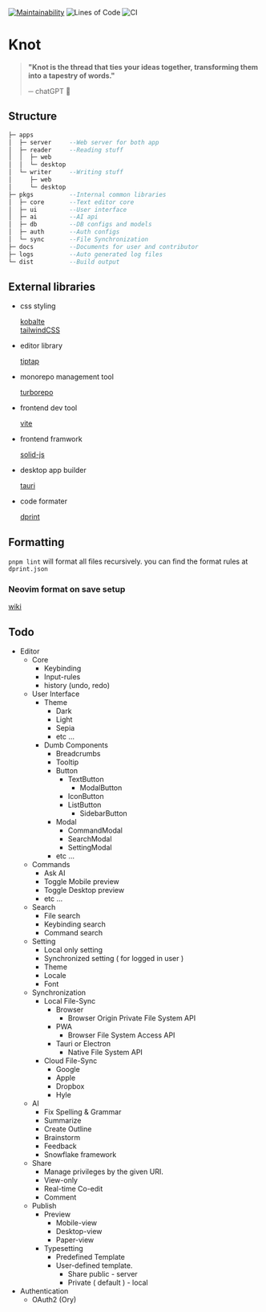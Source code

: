 [![Maintainability](https://api.codeclimate.com/v1/badges/b79c6512a46520a32430/maintainability)](https://codeclimate.com/github/krapjost/knit/maintainability)
![Lines of Code](https://img.shields.io/endpoint?url=https://gist.githubusercontent.com/krapjost/ff4c2b4dc91f66a4b5fb2b62059a3c7e/raw/knot-badges.json)
![CI](https://github.com/parkingspace/knot/actions/workflows/ci.yaml/badge.svg)

# Knot

> **"Knot is the thread that ties your ideas together, transforming them into a tapestry of words."**
>
> ─ chatGPT 🧶

## Structure

```haskell
├─ apps
│  ├─ server     --Web server for both app
│  ├─ reader     --Reading stuff
│  │  ├─ web
│  │  └─ desktop
│  └─ writer     --Writing stuff
│     ├─ web
│     └─ desktop
├─ pkgs          --Internal common libraries
│  ├─ core       --Text editor core
│  ├─ ui         --User interface
│  ├─ ai         --AI api
│  ├─ db         --DB configs and models
│  ├─ auth       --Auth configs
│  └─ sync       --File Synchronization
├─ docs          --Documents for user and contributor
├─ logs          --Auto generated log files
└─ dist          --Build output
```

## External libraries

- css styling

  [kobalte](https://kobalte.dev/docs/core/overview/introduction)\
  [tailwindCSS](https://tailwindcss.com/)

- editor library

  [tiptap](https://tiptap.dev/)

- monorepo management tool

  [turborepo](https://turbo.build/repo)

- frontend dev tool

  [vite](https://vitejs.dev/)

- frontend framwork

  [solid-js](https://www.solidjs.com/)

- desktop app builder

  [tauri](https://tauri.app/)

- code formater

  [dprint](https://dprint.dev/)

## Formatting

`pnpm lint` will format all files recursively. you can find the format rules at `dprint.json`

### Neovim format on save setup

[wiki](https://github.com/krapjost/knit/wiki)

## Todo

- Editor
  - Core
    - Keybinding
    - Input-rules
    - history (undo, redo)
  - User Interface
    - Theme
      - Dark
      - Light
      - Sepia
      - etc …
    - Dumb Components
      - Breadcrumbs
      - Tooltip
      - Button
        - TextButton
          - ModalButton
        - IconButton
        - ListButton
          - SidebarButton
      - Modal
        - CommandModal
        - SearchModal
        - SettingModal
      - etc …
  - Commands
    - Ask AI
    - Toggle Mobile preview
    - Toggle Desktop preview
    - etc …
  - Search
    - File search
    - Keybinding search
    - Command search
  - Setting
    - Local only setting
    - Synchronized setting ( for logged in user )
    - Theme
    - Locale
    - Font
  - Synchronization
    - Local File-Sync
      - Browser
        - Browser Origin Private File System API
      - PWA
        - Browser File System Access API
      - Tauri or Electron
        - Native File System API
    - Cloud File-Sync
      - Google
      - Apple
      - Dropbox
      - Hyle
  - AI
    - Fix Spelling & Grammar
    - Summarize
    - Create Outline
    - Brainstorm
    - Feedback
    - Snowflake framework
  - Share
    - Manage privileges by the given URI.
    - View-only
    - Real-time Co-edit
    - Comment
  - Publish
    - Preview
      - Mobile-view
      - Desktop-view
      - Paper-view
    - Typesetting
      - Predefined Template
      - User-defined template.
        - Share public - server
        - Private ( default ) - local
- Authentication
  - OAuth2 (Ory)
